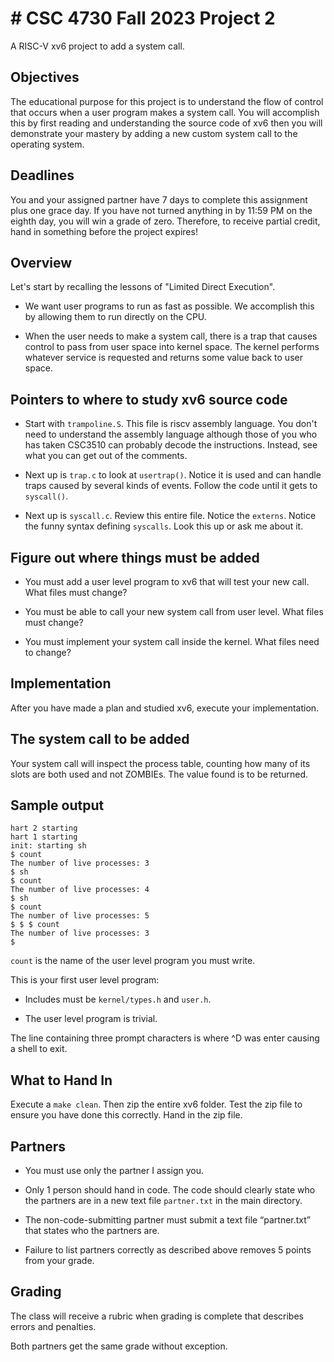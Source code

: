 # # CSC 4730 Fall 2023 Project 2

A RISC-V xv6 project to add a system call.

## Objectives

The educational purpose for this project is to understand the flow of
control that occurs when a user program makes a system call. You will
accomplish this by first reading and understanding the source code of
xv6 then you will demonstrate your mastery by adding a new custom system
call to the operating system.

## Deadlines

You and your assigned partner have 7 days to complete this assignment
plus one grace day. If you have not turned anything in by 11:59 PM on
the eighth day, you will win a grade of zero. Therefore, to receive
partial credit, hand in something before the project expires!

## Overview

Let's start by recalling the lessons of "Limited Direct Execution".

* We want user programs to run as fast as possible. We accomplish this
  by allowing them to run directly on the CPU.

* When the user needs to make a system call, there is a trap that causes
  control to pass from user space into kernel space. The kernel performs
  whatever service is requested and returns some value back to user
  space.

## Pointers to where to study xv6 source code

* Start with `trampoline.S`. This file is riscv assembly language. You
  don't need to understand the assembly language although those of you
  who has taken CSC3510 can probably decode the instructions. Instead,
  see what you can get out of the comments.

* Next up is `trap.c` to look at `usertrap()`. Notice it is used and can
  handle traps caused by several kinds of events. Follow the code until
  it gets to `syscall()`.

* Next up is `syscall.c`. Review this entire file. Notice the `externs`.
  Notice the funny syntax defining `syscalls`. Look this up or ask me
  about it.

## Figure out where things must be added

* You must add a user level program to xv6 that will test your new call.
  What files must change?

* You must be able to call your new system call from user level. What
  files must change?

* You must implement your system call inside the kernel. What files need
  to change?

## Implementation

After you have made a plan and studied xv6, execute your implementation.

## The system call to be added

Your system call will inspect the process table, counting how many of
its slots are both used and not ZOMBIEs. The value found is to be
returned.

## Sample output

```text
hart 2 starting
hart 1 starting
init: starting sh
$ count
The number of live processes: 3
$ sh
$ count
The number of live processes: 4
$ sh
$ count
The number of live processes: 5
$ $ $ count
The number of live processes: 3
$
```

`count` is the name of the user level program you must write.

This is your first user level program:

* Includes must be `kernel/types.h` and `user.h`.

* The user level program is trivial.

The line containing three prompt characters is where ^D was enter
causing a shell to exit.

## What to Hand In

Execute a `make clean`. Then zip the entire xv6 folder. Test the zip
file to ensure you have done this correctly. Hand in the zip file.

## Partners

* You must use only the partner I assign you.

* Only 1 person should hand in code. The code should clearly state who
  the partners are in a new text file `partner.txt` in the main
  directory.

* The non-code-submitting partner must submit a text file “partner.txt”
  that states who the partners are.

* Failure to list partners correctly as described above removes 5 points
  from your grade.

## Grading

The class will receive a rubric when grading is complete that describes
errors and penalties.

Both partners get the same grade without exception.
